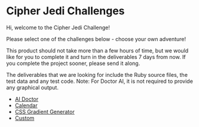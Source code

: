 # Cipher Jedi Challenges

Hi, welcome to the Cipher Jedi Challenge!

Please select one of the challenges below - choose your own adventure!

This product should not take more than a few hours of time, but we would like for you to complete it and turn in the deliverables 7 days from now. If you complete the project sooner, please send it along.

The deliverables that we are looking for include the Ruby source files, the test data and any test code. Note: For Doctor AI, it is not required to provide any graphical output.

- [AI Doctor](./ai-doctor.md)
- [Calendar](./calendar.md)
- [CSS Gradient Generator](./gradients.md)
- [Custom](./custom.md)
